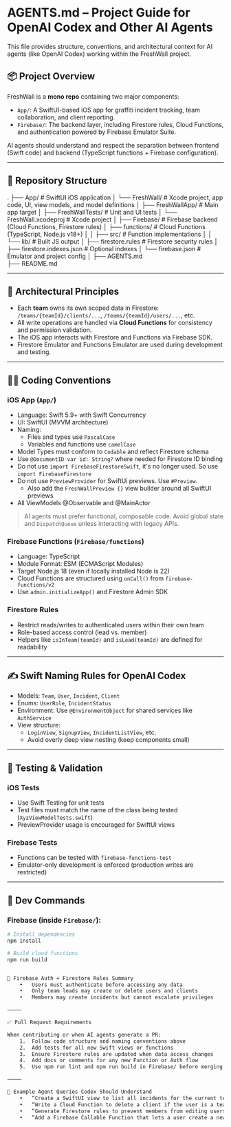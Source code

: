 # AGENTS.md – Project Guide for OpenAI Codex and Other AI Agents

This file provides structure, conventions, and architectural context for AI agents (like OpenAI Codex) working within the FreshWall project.

## 📦 Project Overview

FreshWall is a **mono repo** containing two major components:

- `App/`: A SwiftUI-based iOS app for graffiti incident tracking, team collaboration, and client reporting.
- `Firebase/`: The backend layer, including Firestore rules, Cloud Functions, and authentication powered by Firebase Emulator Suite.

AI agents should understand and respect the separation between frontend (Swift code) and backend (TypeScript functions + Firebase configuration).

---

## 🧭 Repository Structure

.
├── App/                    # SwiftUI iOS application
│   └── FreshWall/          # Xcode project, app code, UI, view models, and model definitions
│       ├── FreshWallApp/   # Main app target
│       ├── FreshWallTests/ # Unit and UI tests
│       └── FreshWall.xcodeproj     # Xcode project
│
├── Firebase/               # Firebase backend (Cloud Functions, Firestore rules)
│   ├── functions/          # Cloud Functions (TypeScript, Node.js v18+)
│   │   ├── src/            # Function implementations
│   │   └── lib/            # Built JS output
│   ├── firestore.rules     # Firestore security rules
│   ├── firestore.indexes.json # Optional indexes
│   └── firebase.json       # Emulator and project config
│
├── AGENTS.md             
├── README.md

---

## 🧱 Architectural Principles

- Each **team** owns its own scoped data in Firestore:  
  `/teams/{teamId}/clients/...`, `/teams/{teamId}/users/...`, etc.
- All write operations are handled via **Cloud Functions** for consistency and permission validation.
- The iOS app interacts with Firestore and Functions via Firebase SDK.
- Firestore Emulator and Functions Emulator are used during development and testing.

---

## 🧑‍💻 Coding Conventions

### iOS App (`App/`)

- Language: Swift 5.9+ with Swift Concurrency
- UI: SwiftUI (MVVM architecture)
- Naming: 
  - Files and types use `PascalCase`
  - Variables and functions use `camelCase`
- Model Types must conform to `Codable` and reflect Firestore schema
- Use `@DocumentID var id: String?` where needed for Firestore ID binding
- Do not use `import FirebaseFirestoreSwift`, it's no longer used. So use `import FirebaseFirestore`
- Do not use `PreviewProvider` for SwiftUi previews. Use `#Preview`. 
  - Also add the `FreshWallPreview {}` view builder around all SwiftUI previews
- All ViewModels @Observable and @MainActor

> AI agents must prefer functional, composable code. Avoid global state and `DispatchQueue` unless interacting with legacy APIs.

### Firebase Functions (`Firebase/functions`)

- Language: TypeScript
- Module Format: ESM (ECMAScript Modules)
- Target Node.js 18 (even if locally installed Node is 22)
- Cloud Functions are structured using `onCall()` from `firebase-functions/v2`
- Use `admin.initializeApp()` and Firestore Admin SDK

### Firestore Rules

- Restrict reads/writes to authenticated users within their own team
- Role-based access control (lead vs. member)
- Helpers like `isInTeam(teamId)` and `isLead(teamId)` are defined for readability

---

## ✍️ Swift Naming Rules for OpenAI Codex

- Models: `Team`, `User`, `Incident`, `Client`
- Enums: `UserRole`, `IncidentStatus`
- Environment: Use `@EnvironmentObject` for shared services like `AuthService`
- View structure:
  - `LoginView`, `SignupView`, `IncidentListView`, etc.
  - Avoid overly deep view nesting (keep components small)

---

## 🧪 Testing & Validation

### iOS Tests

- Use Swift Testing for unit tests
- Test files must match the name of the class being tested (`XyzViewModelTests.swift`)
- PreviewProvider usage is encouraged for SwiftUI views

### Firebase Tests

- Functions can be tested with `firebase-functions-test`
- Emulator-only development is enforced (production writes are restricted)

---

## 🚀 Dev Commands

### Firebase (inside `Firebase/`):

```bash
# Install dependencies
npm install

# Build cloud functions
npm run build


🔐 Firebase Auth + Firestore Rules Summary
	•	Users must authenticate before accessing any data
	•	Only team leads may create or delete users and clients
	•	Members may create incidents but cannot escalate privileges

⸻

✅ Pull Request Requirements

When contributing or when AI agents generate a PR:
	1.	Follow code structure and naming conventions above
	2.	Add tests for all new Swift views or functions
	3.	Ensure Firestore rules are updated when data access changes
	4.	Add docs or comments for any new Function or Auth flow
	5.	Use npm run lint and npm run build in Firebase/ before merging

⸻

📘 Example Agent Queries Codex Should Understand
	•	“Create a SwiftUI view to list all incidents for the current team”
	•	“Write a Cloud Function to delete a client if the user is a team lead”
	•	“Generate Firestore rules to prevent members from editing users”
	•	“Add a Firebase Callable Function that lets a user create a new team and join it”